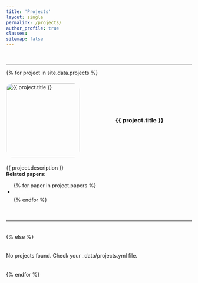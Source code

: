 ```yaml
---
title: 'Projects'
layout: single
permalink: /projects/
author_profile: true
classes:
sitemap: false
---
```

<br>
<hr>
<div class="projects-list">
  {% for project in site.data.projects %}
  <div class="project-item">
    <img src="{{ project.image }}" alt="{{ project.title }}" class="project-image" style="border-radius: 18px;">
    <div class="project-info"><!--
   --><h3 style="margin: 0; text-align: center;">{{ project.title }}</h3>
    </div>
  </div>
  <div>
    {{ project.description }}<br><!---
 --><b>Related papers:</b><br><!---
 --><ul style="list-style-type: disc; padding-left: 20px;">
      {% for paper in project.papers %}
      <li style="margin-bottom: 5px;">
        <small><i><a href="https://arxiv.org/abs/{{paper[0]}}" style="color: white; text-decoration: none;">{{paper[1]}}</a></i></small>
      </li>
      {% endfor %}
    </ul>
  </div>
  <hr>
  {% else %}
  <p>No projects found. Check your _data/projects.yml file.</p>
  {% endfor %}
</div>

<style>
.projects-list { display: flex; flex-direction: column; gap: 20px; }
.project-item { display: flex; align-items: flex-start; gap: 20px; padding: 0; margin: 0;  }
.project-image { width: 200px; height: auto; bject-fit: cover; display: block; padding: 0; margin: 0; align-self: flex-start;}
.project-info { flex: 1; justify-content: center; padding: 0; margin: 0; align-self: center;}
</style>
